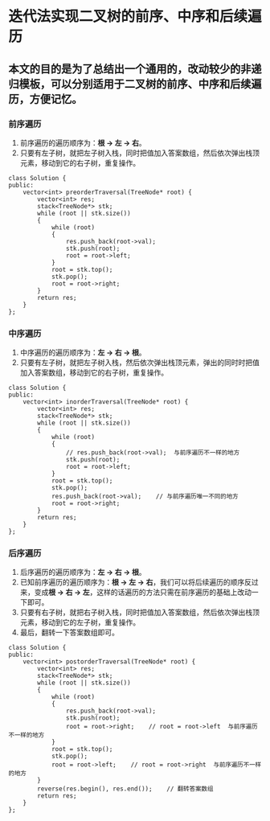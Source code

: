 # 迭代法实现二叉树的前序、中序和后续遍历


<!--more-->


## 本文的目的是为了总结出一个通用的，改动较少的非递归模板，可以分别适用于二叉树的前序、中序和后续遍历，方便记忆。

### 前序遍历
1. 前序遍历的遍历顺序为：**根 -> 左 -> 右**。
2. 只要有左子树，就把左子树入栈，同时把值加入答案数组，然后依次弹出栈顶元素，移动到它的右子树，重复操作。
```
class Solution {
public:
    vector<int> preorderTraversal(TreeNode* root) {
        vector<int> res;
        stack<TreeNode*> stk;
        while (root || stk.size())
        {
            while (root)
            {
                res.push_back(root->val);
                stk.push(root);
                root = root->left;
            }
            root = stk.top();
            stk.pop();
            root = root->right;
        }
        return res;
    }
};
```

### 中序遍历
1. 中序遍历的遍历顺序为：**左 -> 右 -> 根**。
2. 只要有左子树，就把左子树入栈，然后依次弹出栈顶元素，弹出的同时时把值加入答案数组，移动到它的右子树，重复操作。
```
class Solution {
public:
    vector<int> inorderTraversal(TreeNode* root) {
        vector<int> res;
        stack<TreeNode*> stk;
        while (root || stk.size())
        {
            while (root)
            {
                // res.push_back(root->val);  与前序遍历不一样的地方
                stk.push(root);
                root = root->left;
            }
            root = stk.top();
            stk.pop();
            res.push_back(root->val);    // 与前序遍历唯一不同的地方
            root = root->right;
        }
        return res;
    }
};
```

### 后序遍历
1. 后序遍历的遍历顺序为：**左 -> 右 -> 根**。
2. 已知前序遍历的遍历顺序为：**根 -> 左 -> 右**，我们可以将后续遍历的顺序反过来，变成**根 -> 右 -> 左**，这样的话遍历的方法只需在前序遍历的基础上改动一下即可。
3. 只要有右子树，就把右子树入栈，同时把值加入答案数组，然后依次弹出栈顶元素，移动到它的左子树，重复操作。
4. 最后，翻转一下答案数组即可。
```
class Solution {
public:
    vector<int> postorderTraversal(TreeNode* root) {
        vector<int> res;
        stack<TreeNode*> stk;
        while (root || stk.size())
        {
            while (root)
            {
                res.push_back(root->val);
                stk.push(root);
                root = root->right;    // root = root->left  与前序遍历不一样的地方
            }
            root = stk.top();
            stk.pop();
            root = root->left;    // root = root->right  与前序遍历不一样的地方
        }
        reverse(res.begin(), res.end());    // 翻转答案数组
        return res;
    }
};
```

